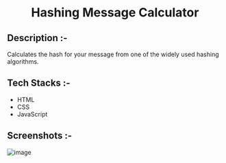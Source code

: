 # <p align="center">Hashing Message Calculator</p>

## Description :-

Calculates the hash for your message from one of the widely used hashing algorithms.

## Tech Stacks :-

- HTML
- CSS
- JavaScript

## Screenshots :-

![image](https://github.com/Rakesh9100/CalcDiverse/assets/73993775/632b2a23-0b9a-4a32-95be-ee5064e8c235)